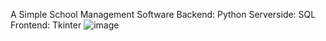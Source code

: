 A Simple School Management Software
Backend: Python
Serverside: SQL
Frontend: Tkinter
![image](https://github.com/user-attachments/assets/1bdd9534-225c-44f6-9aae-8d0e843d8aee)
